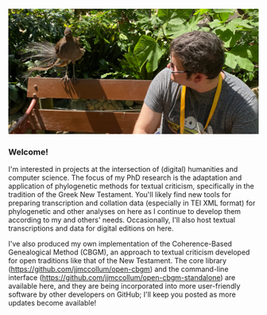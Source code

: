 ![Header](./lyrebird-banner.jpg)

### Welcome!

I'm interested in projects at the intersection of (digital) humanities and computer science.
The focus of my PhD research is the adaptation and application of phylogenetic methods for textual criticism, specifically in the tradition of the Greek New Testament.
You'll likely find new tools for preparing transcription and collation data (especially in TEI XML format) for phylogenetic and other analyses on here as I continue to develop them according to my and others' needs.
Occasionally, I'll also host textual transcriptions and data for digital editions on here.

I've also produced my own implementation of the Coherence-Based Genealogical Method (CBGM), an approach to textual criticism developed for open traditions like that of the New Testament.
The core library (https://github.com/jjmccollum/open-cbgm) and the command-line interface (https://github.com/jjmccollum/open-cbgm-standalone) are available here, and they are being incorporated into more user-friendly software by other developers on GitHub; I'll keep you posted as more updates become available!
